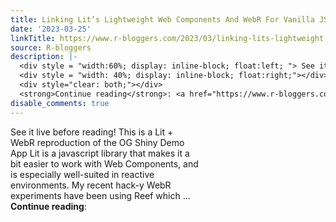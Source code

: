 ```yaml
---
title: Linking Lit’s Lightweight Web Components And WebR For Vanilla JS Reactivity
date: '2023-03-25'
linkTitle: https://www.r-bloggers.com/2023/03/linking-lits-lightweight-web-components-and-webr-for-vanilla-js-reactivity/
source: R-bloggers
description: |-
  <div style = "width:60%; display: inline-block; float:left; "> See it live before reading! This is a Lit + WebR reproduction of the OG Shiny Demo App Lit is a javascript library that makes it a bit easier to work with Web Components, and is especially well-suited in reactive environments. My recent hack-y WebR experiments have been using Reef which ...</div>
  <div style = "width: 40%; display: inline-block; float:right;"></div>
  <div style="clear: both;"></div>
  <strong>Continue reading</strong>: <a href="https://www.r-bloggers.com/2023/03/linking-lits-lightweight-web-components-and-webr-for-vani ...
disable_comments: true
---
```

<div style = "width:60%; display: inline-block; float:left; "> See it live before reading! This is a Lit + WebR reproduction of the OG Shiny Demo App Lit is a javascript library that makes it a bit easier to work with Web Components, and is especially well-suited in reactive environments. My recent hack-y WebR experiments have been using Reef which ...</div>
<div style = "width: 40%; display: inline-block; float:right;"></div>
<div style="clear: both;"></div>
<strong>Continue reading</strong>: <a href="https://www.r-bloggers.com/2023/03/linking-lits-lightweight-web-components-and-webr-for-vani ...